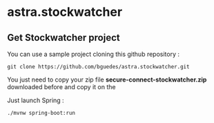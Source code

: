 # astra.stockwatcher

## Get Stockwatcher project

You can use a sample project cloning this github repository :

```console
git clone https://github.com/bguedes/astra.stockwatcher.git
```

You just need to copy your zip file **secure-connect-stockwatcher.zip** downloaded before and copy it on the <projec folder>

Just launch Spring :

```console
./mvnw spring-boot:run
```
